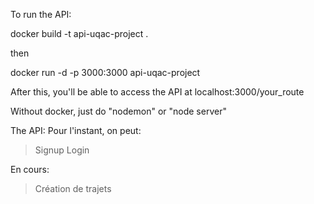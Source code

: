 To run the API:

docker build -t api-uqac-project .

then

docker run -d -p 3000:3000 api-uqac-project

After this, you'll be able to access the API at localhost:3000/your_route


Without docker, just do "nodemon" or "node server"


The API:
Pour l'instant, on peut:
> Signup
> Login

En cours:
> Création de trajets